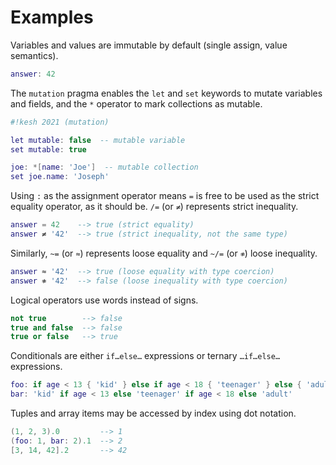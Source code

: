 # Examples

Variables and values are immutable by default (single assign, value semantics).

```lua
answer: 42
```

The `mutation` pragma enables the `let` and `set` keywords to mutate variables and fields, and the `*` operator to mark collections as mutable.

```lua
#!kesh 2021 (mutation)

let mutable: false  -- mutable variable
set mutable: true

joe: *[name: 'Joe']  -- mutable collection
set joe.name: 'Joseph'
```

Using `:` as the assignment operator means `=` is free to be used as the strict equality operator, as it should be. `/=` (or `≠`) represents strict inequality.

```lua
answer = 42    --> true (strict equality)
answer ≠ '42'  --> true (strict inequality, not the same type)
```

Similarly, `~=` (or `≈`) represents loose equality and `~/=` (or `≉`) loose inequality.

```lua
answer ≈ '42'  --> true (loose equality with type coercion)
answer ≉ '42'  --> false (loose inequality with type coercion)
```

Logical operators use words instead of signs.

```lua
not true        --> false
true and false  --> false
true or false   --> true
```

Conditionals are either `if…else…` expressions or ternary `…if…else…` expressions.

```lua
foo: if age < 13 { 'kid' } else if age < 18 { 'teenager' } else { 'adult' }
bar: 'kid' if age < 13 else 'teenager' if age < 18 else 'adult'
```

Tuples and array items may be accessed by index using dot notation.

```lua
(1, 2, 3).0         --> 1
(foo: 1, bar: 2).1  --> 2
[3, 14, 42].2       --> 42
```

